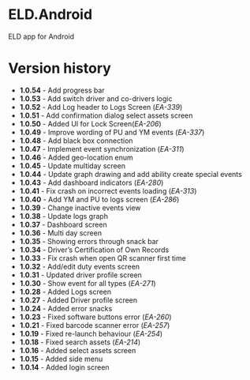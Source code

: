 # ELD.Android
ELD app for Android

# Version history

* **1.0.54** - Add progress bar
* **1.0.53** - Add switch driver and co-drivers logic
* **1.0.52** - Add Log header to Logs Screen (_EA-339_)
* **1.0.51** - Add confirmation dialog select assets screen
* **1.0.50** - Added UI for Lock Screen(_EA-206_)
* **1.0.49** - Improve wording of PU and YM events (_EA-337_)
* **1.0.48** - Add black box connection
* **1.0.47** - Implement event synchronization (_EA-311_)
* **1.0.46** - Added geo-location enum
* **1.0.45** - Update multiday screen
* **1.0.44** - Update graph drawing and add ability create special events
* **1.0.43** - Add dashboard indicators (_EA-280_)
* **1.0.41** - Fix crash on incorrect events loading (_EA-313_)
* **1.0.40** - Add YM and PU to logs screen (_EA-286_)
* **1.0.39** - Change inactive events view
* **1.0.38** - Update logs graph
* **1.0.37** - Dashboard screen
* **1.0.36** - Multi day screen
* **1.0.35** - Showing errors through snack bar
* **1.0.34** - Driver’s Certification of Own Records
* **1.0.33** - Fix crash when open QR scanner first time
* **1.0.32** - Add/edit duty events screen
* **1.0.31** - Updated driver profile screen
* **1.0.30** - Show event for all types (_EA-271_)
* **1.0.28** - Added Logs screen
* **1.0.27** - Added Driver profile screen
* **1.0.24** - Added error snacks
* **1.0.23** - Fixed software buttons error (_EA-260_)
* **1.0.21** - Fixed barcode scanner error (_EA-257_)
* **1.0.19** - Fixed re-launch behaviour (_EA-254_)
* **1.0.18** - Fixed search assets (_EA-214_)
* **1.0.16** - Added select assets screen
* **1.0.15** - Added side menu
* **1.0.14** - Added login screen

